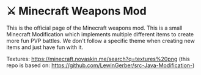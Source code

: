 # ⚔ Minecraft Weapons Mod
This is the official page of the Minecraft weapons mod. 
This is a small Minecraft Modification which implements
multiple different items to create more fun PVP battles.
We don't follow a specific theme when creating new items 
and just have fun with it.

Textures: https://minecraft.novaskin.me/search?q=textures%20png
(this repo is based on: https://github.com/LewinGerber/src-Java-Modification-)
